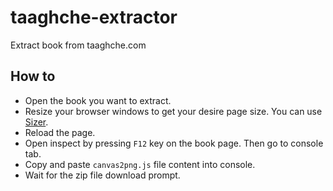 # taaghche-extractor
Extract book from taaghche.com

## How to
- Open the book you want to extract.
- Resize your browser windows to get your desire page size. You can use [Sizer](http://www.brianapps.net/sizer/).
- Reload the page.
- Open inspect by pressing `F12` key on the book page. Then go to console tab.
- Copy and paste `canvas2png.js` file content into console.
- Wait for the zip file download prompt.
